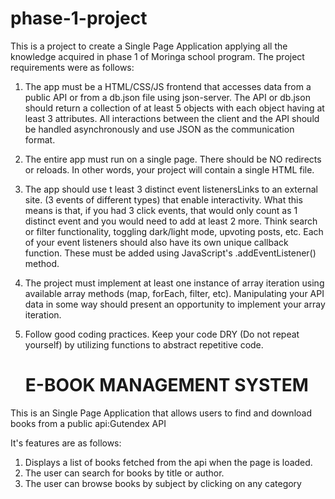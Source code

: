 # phase-1-project

This is a project to create a Single Page Application applying all the knowledge acquired in phase 1 of Moringa school program.
The project requirements were as follows:

1. The app must be a HTML/CSS/JS frontend that accesses data from a public API or from a db.json file using json-server. The API or db.json should return a collection of at least 5 objects with each object having at least 3 attributes. All interactions between the client and the API should be handled asynchronously and use JSON as the communication format.

2. The entire app must run on a single page. There should be NO redirects or reloads. In other words, your project will contain a single HTML file.

3. The app should use t least 3 distinct event listenersLinks to an external site. (3 events of different types) that enable interactivity. What this means is that, if you had 3 click events, that would only count as 1 distinct event and you would need to add at least 2 more. Think search or filter functionality, toggling dark/light mode, upvoting posts, etc. Each of your event listeners should also have its own unique callback function. These must be added using JavaScript's .addEventListener() method.

4. The project must implement at least one instance of array iteration using available array methods (map, forEach, filter, etc). Manipulating your API data in some way should present an opportunity to implement your array iteration.

5. Follow good coding practices. Keep your code DRY (Do not repeat yourself) by utilizing functions to abstract repetitive code.

    # E-BOOK MANAGEMENT SYSTEM

This is an Single Page Application that allows users to find and download books from a public api:Gutendex API

It's features are as follows:

1. Displays a list of books fetched from the api when the page is loaded.
2. The user can search for books by title or author.
3. The user can browse books by subject by clicking on any category
